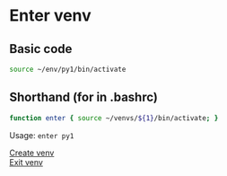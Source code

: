 # Enter venv   
## Basic code   
```bash
source ~/env/py1/bin/activate
```   
   
## Shorthand (for in .bashrc)   
``` bash
function enter { source ~/venvs/${1}/bin/activate; }
```   
   
Usage: `enter py1`   
   
   
[Create venv](Create%20venv.md)   
[Exit venv](Exit%20venv.md)